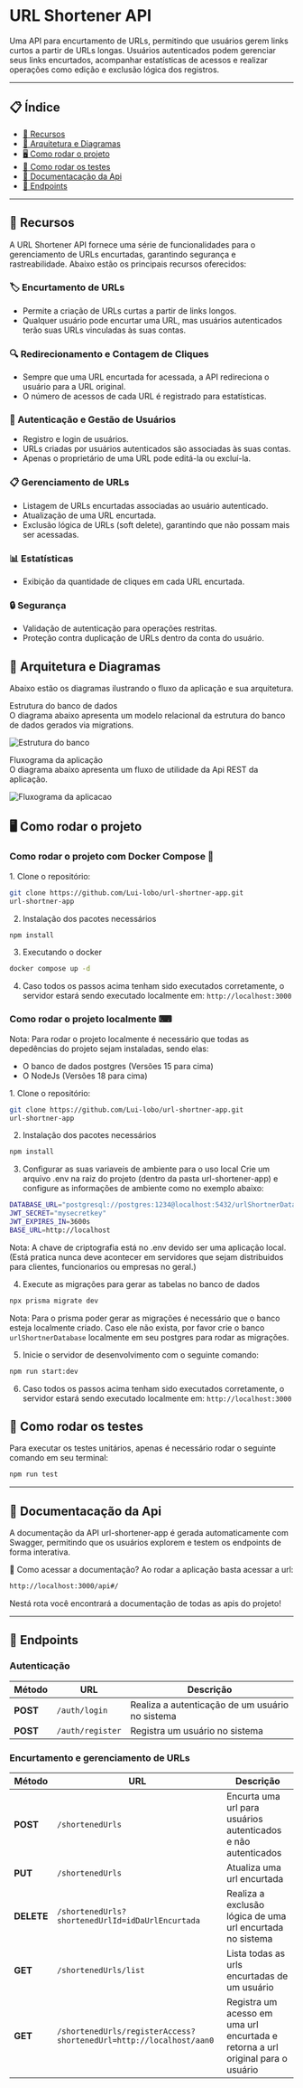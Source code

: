 # URL Shortener API

Uma API para encurtamento de URLs, permitindo que usuários gerem links curtos a partir de URLs longas. Usuários autenticados podem gerenciar seus links encurtados, acompanhar estatísticas de acessos e realizar operações como edição e exclusão lógica dos registros.

---

## 📋 Índice

- [🔧 Recursos](#recursos)
- [👷 Arquitetura e Diagramas](#arquitetura-e-diagramas)
- [🖥️ Como rodar o projeto](#como-rodar-o-projeto)
- [🧪 Como rodar os testes](#como-rodar-os-testes)
- [📄 Documentacação da Api](#documentacao)
- [🧭 Endpoints](#endpoints)

---

## 🔧 Recursos

A URL Shortener API fornece uma série de funcionalidades para o gerenciamento de URLs encurtadas, garantindo segurança e rastreabilidade. Abaixo estão os principais recursos oferecidos:

### 🏷️ Encurtamento de URLs
- Permite a criação de URLs curtas a partir de links longos.
- Qualquer usuário pode encurtar uma URL, mas usuários autenticados terão suas URLs vinculadas às suas contas.

### 🔍 Redirecionamento e Contagem de Cliques
- Sempre que uma URL encurtada for acessada, a API redireciona o usuário para a URL original.
- O número de acessos de cada URL é registrado para estatísticas.

### 👤 Autenticação e Gestão de Usuários
- Registro e login de usuários.
- URLs criadas por usuários autenticados são associadas às suas contas.
- Apenas o proprietário de uma URL pode editá-la ou excluí-la.

### 📋 Gerenciamento de URLs
- Listagem de URLs encurtadas associadas ao usuário autenticado.
- Atualização de uma URL encurtada.
- Exclusão lógica de URLs (soft delete), garantindo que não possam mais ser acessadas.

### 📊 Estatísticas
- Exibição da quantidade de cliques em cada URL encurtada.

### 🔒 Segurança
- Validação de autenticação para operações restritas.
- Proteção contra duplicação de URLs dentro da conta do usuário.

## 👷 Arquitetura e Diagramas

Abaixo estão os diagramas ilustrando o fluxo da aplicação e sua arquitetura.

Estrutura do banco de dados <br>
O diagrama abaixo apresenta um modelo relacional da estrutura do banco de dados gerados via migrations.

![Estrutura do banco](docs/diagrama_url_shortner_app.svg)

Fluxograma da aplicação <br>
O diagrama abaixo apresenta um fluxo de utilidade da Api REST da aplicação.

![Fluxograma da aplicacao](docs/url_shortener_app.svg)

## 🖥️ Como rodar o projeto

### Como rodar o projeto com Docker Compose 🐋

1️. Clone o repositório:
```sh
git clone https://github.com/Lui-lobo/url-shortner-app.git
url-shortner-app
```

2. Instalação dos pacotes necessários
```sh
npm install
```

3. Executando o docker
```sh
docker compose up -d
```

4. Caso todos os passos acima tenham sido executados corretamente, o servidor estará sendo executado localmente em: ```http://localhost:3000```

### Como rodar o projeto localmente ⌨
Nota: Para rodar o projeto localmente é necessário que todas as depedências do projeto sejam instaladas, sendo elas:
- O banco de dados postgres (Versões 15 para cima)
- O NodeJs (Versões 18 para cima)

1️. Clone o repositório:
```sh
git clone https://github.com/Lui-lobo/url-shortner-app.git
url-shortner-app
```

2. Instalação dos pacotes necessários
```sh
npm install
```

3. Configurar as suas variaveis de ambiente para o uso local
Crie um arquivo .env na raiz do projeto (dentro da pasta url-shortener-app) e configure as informações de ambiente como no exemplo abaixo:
```sh
DATABASE_URL="postgresql://postgres:1234@localhost:5432/urlShortnerDatabase?schema=public"
JWT_SECRET="mysecretkey"
JWT_EXPIRES_IN=3600s
BASE_URL=http://localhost
```
Nota: A chave de criptografia está no .env devido ser uma aplicação local. (Está pratica nunca deve acontecer em servidores que sejam distribuidos para clientes, funcionarios ou empresas no geral.)

4. Execute as migrações para gerar as tabelas no banco de dados
```sh
npx prisma migrate dev
```
Nota: Para o prisma poder gerar as migrações é necessário que o banco esteja localmente criado. Caso ele não exista, por favor crie o banco ```urlShortnerDatabase``` localmente em seu postgres para rodar as migrações.

5. Inicie o servidor de desenvolvimento com o seguinte comando:
```sh
npm run start:dev
```

6. Caso todos os passos acima tenham sido executados corretamente, o servidor estará sendo executado localmente em: ```http://localhost:3000```

## 🧪 Como rodar os testes
Para executar os testes unitários, apenas é necessário rodar o seguinte comando em seu terminal:

```sh
npm run test
```

---

## 📄 Documentacação da Api
A documentação da API url-shortener-app é gerada automaticamente com Swagger, permitindo que os usuários explorem e testem os endpoints de forma interativa.

📌 Como acessar a documentação?
Ao rodar a aplicação basta acessar a url:
```sh
http://localhost:3000/api#/
```
Nestá rota você encontrará a documentação de todas as apis do projeto!

---

## 🧭 Endpoints
### Autenticação
| Método  | URL                     | Descrição                        |
|---------|-------------------------|----------------------------------|
| **POST**  | `/auth/login`            | Realiza a autenticação de um usuário no sistema    |
| **POST**  | `/auth/register`            | Registra um usuário no sistema    |

### Encurtamento e gerenciamento de URLs
| Método  | URL                     | Descrição                        |
|---------|-------------------------|----------------------------------|
| **POST**  | `/shortenedUrls`            | Encurta uma url para usuários autenticados e não autenticados  |
| **PUT**  | `/shortenedUrls`            | Atualiza uma url encurtada   |
| **DELETE**  | `/shortenedUrls?shortenedUrlId=idDaUrlEncurtada`            | Realiza a exclusão lógica de uma url encurtada no sistema   |
| **GET**  | `/shortenedUrls/list`            | Lista todas as urls encurtadas de um usuário   |
| **GET**  | `/shortenedUrls/registerAccess?shortenedUrl=http://localhost/aan0`            | Registra um acesso em uma url encurtada e retorna a url original para o usuário   |
